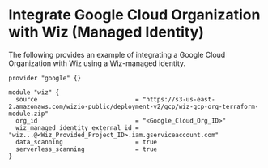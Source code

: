 # Integrate Google Cloud Organization with Wiz (Managed Identity)

The following provides an example of integrating a Google Cloud Organization with Wiz using a Wiz-managed identity.

```hcl
provider "google" {}

module "wiz" {
  source                           = "https://s3-us-east-2.amazonaws.com/wizio-public/deployment-v2/gcp/wiz-gcp-org-terraform-module.zip"
  org_id                           = "<Google_Cloud_Org_ID>"
  wiz_managed_identity_external_id = "wiz...@<Wiz_Provided_Project_ID>.iam.gserviceaccount.com"
  data_scanning                    = true
  serverless_scanning              = true
}
```

